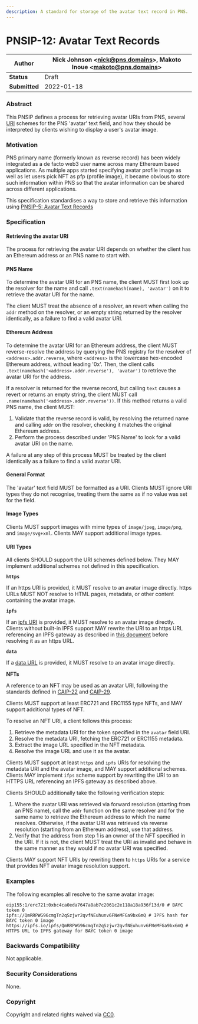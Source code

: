 ```yaml
---
description: A standard for storage of the avatar text record in PNS.
---
```


# PNSIP-12: Avatar Text Records

| **Author**    | Nick Johnson \<nick@pns.domains>, Makoto Inoue \<makoto@pns.domains> |
| ------------- | -------------------------------------------------------------------- |
| **Status**    | Draft                                                                |
| **Submitted** | 2022-01-18                                                           |

### Abstract

This PNSIP defines a process for retrieving avatar URIs from PNS, several [URI](https://datatracker.ietf.org/doc/html/rfc3986) schemes for the PNS 'avatar' text field, and how they should be interpreted by clients wishing to display a user's avatar image.

### Motivation

PNS primary name (formerly known as reverse record) has been widely integrated as a de facto web3 user name across many Ethereum based applications. As multiple apps started specifying avatar profile image as well as let users pick NFT as pfp (profile image), it became obvious to store such information within PNS so that the avatar information can be shared across different applications.

This specification standardises a way to store and retrieve this information using [PNSIP-5: Avatar Text Records](ensip-5-text-records.md)

### Specification

#### Retrieving the avatar URI

The process for retrieving the avatar URI depends on whether the client has an Ethereum address or an PNS name to start with.

#### PNS Name

To determine the avatar URI for an PNS name, the client MUST first look up the resolver for the name and call `.text(namehash(name), 'avatar')` on it to retrieve the avatar URI for the name.

The client MUST treat the absence of a resolver, an revert when calling the `addr` method on the resolver, or an empty string returned by the resolver identically, as a failure to find a valid avatar URI.

#### Ethereum Address

To determine the avatar URI for an Ethereum address, the client MUST reverse-resolve the address by querying the PNS registry for the resolver of `<address>.addr.reverse`, where `<address>` is the lowercase hex-encoded Ethereum address, without leading '0x'. Then, the client calls `.text(namehash('<address>.addr.reverse'), 'avatar')` to retrieve the avatar URI for the address.

If a resolver is returned for the reverse record, but calling `text` causes a revert or returns an empty string, the client MUST call `.name(namehash('<address>.addr.reverse'))`. If this method returns a valid PNS name, the client MUST:

1. Validate that the reverse record is valid, by resolving the returned name and calling `addr` on the resolver, checking it matches the original Ethereum address.
2. Perform the process described under 'PNS Name' to look for a valid avatar URI on the name.

A failure at any step of this process MUST be treated by the client identically as a failure to find a valid avatar URI.

#### General Format

The 'avatar' text field MUST be formatted as a URI. Clients MUST ignore URI types they do not recognise, treating them the same as if no value was set for the field.

#### Image Types

Clients MUST support images with mime types of `image/jpeg`, `image/png`, and `image/svg+xml`. Clients MAY support additional image types.

#### URI Types

All clients SHOULD support the URI schemes defined below. They MAY implement additional schemes not defined in this specification.

**`https`**

If an https URI is provided, it MUST resolve to an avatar image directly. https URLs MUST NOT resolve to HTML pages, metadata, or other content containing the avatar image.

**`ipfs`**

If an [ipfs URI](https://docs.ipfs.io/how-to/address-ipfs-on-web/#native-urls) is provided, it MUST resolve to an avatar image directly. Clients without built-in IPFS support MAY rewrite the URI to an https URL referencing an IPFS gateway as described in [this document](https://docs.ipfs.io/how-to/address-ipfs-on-web/) before resolving it as an https URL.

**`data`**

If a [data URL](https://datatracker.ietf.org/doc/html/rfc2397) is provided, it MUST resolve to an avatar image directly.

**NFTs**

A reference to an NFT may be used as an avatar URI, following the standards defined in [CAIP-22](https://github.com/ChainAgnostic/CAIPs/blob/master/CAIPs/caip-22.md) and [CAIP-29](https://github.com/ChainAgnostic/CAIPs/blob/master/CAIPs/caip-29.md).

Clients MUST support at least ERC721 and ERC1155 type NFTs, and MAY support additional types of NFT.

To resolve an NFT URI, a client follows this process:

1. Retrieve the metadata URI for the token specified in the `avatar` field URI.
2. Resolve the metadata URI, fetching the ERC721 or ERC1155 metadata.
3. Extract the image URL specified in the NFT metadata.
4. Resolve the image URL and use it as the avatar.

Clients MUST support at least `https` and `ipfs` URIs for resolving the metadata URI and the avatar image, and MAY support additional schemes. Clients MAY implement `ifps` scheme support by rewriting the URI to an HTTPS URL referencing an IPFS gateway as described above.

Clients SHOULD additionally take the following verification steps:

1. Where the avatar URI was retrieved via forward resolution (starting from an PNS name), call the `addr` function on the same resolver and for the same name to retrieve the Ethereum address to which the name resolves. Otherwise, if the avatar URI was retrieved via reverse resolution (starting from an Ethereum address), use that address.
2. Verify that the address from step 1 is an owner of the NFT specified in the URI. If it is not, the client MUST treat the URI as invalid and behave in the same manner as they would if no avatar URI was specified.

Clients MAY support NFT URIs by rewriting them to `https` URIs for a service that provides NFT avatar image resolution support.

### Examples

The following examples all resolve to the same avatar image:

```
eip155:1/erc721:0xbc4ca0eda7647a8ab7c2061c2e118a18a936f13d/0 # BAYC token 0
ipfs://QmRRPWG96cmgTn2qSzjwr2qvfNEuhunv6FNeMFGa9bx6mQ # IPFS hash for BAYC token 0 image
https://ipfs.io/ipfs/QmRRPWG96cmgTn2qSzjwr2qvfNEuhunv6FNeMFGa9bx6mQ # HTTPS URL to IPFS gateway for BAYC token 0 image
```

### Backwards Compatibility

Not applicable.

### Security Considerations

None.

### Copyright

Copyright and related rights waived via [CC0](https://creativecommons.org/publicdomain/zero/1.0/).
